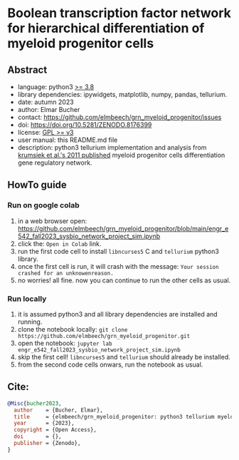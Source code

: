 # Boolean transcription factor network for hierarchical differentiation of myeloid progenitor cells

## Abstract

+ language: python3 [>= 3.8](https://devguide.python.org/versions/)
+ library dependencies: ipywidgets, matplotlib, numpy, pandas, tellurium.
+ date: autumn 2023
+ author: Elmar Bucher
+ contact: https://github.com/elmbeech/grn_myeloid_progenitor/issues
+ doi: https://doi.org/10.5281/ZENODO.8176399
+ license: [GPL >= v3](https://www.gnu.org/licenses/gpl-3.0.en.html)
+ user manual: this README.md file
+ description:
  python3 tellurium implementation and analysis from
  [krumsiek et al.'s 2011 published](https://doi.org/10.1371/journal.pone.0022649)
  myeloid progenitor cells differentiation gene regulatory network.


## HowTo guide

### Run on google colab

1. in a web browser open:
   https://github.com/elmbeech/grn_myeloid_progenitor/blob/main/engr_e542_fall2023_sysbio_network_project_sim.ipynb
1. click the: `Open in Colab` link.
1. run the first code cell to install `libncurses5` C and `tellurium` python3 library.
1. once the first cell is run, it will crash with the message: `Your session crashed for an unknowenreason.`
1. no worries! all fine. now you can continue to run the other cells as usual.


### Run locally

1. it is assumed python3 and all library dependencies are installed and running.
1. clone the notebook locally: `git clone https://github.com/elmbeech/grn_myeloid_progenitor.git`
1. open the notebook: `jupyter lab engr_e542_fall2023_sysbio_network_project_sim.ipynb`
1. skip the first cell! `libncurses5` and `tellurium` should already be installed.
1. from the second code cells onwars, run the notebook as usual.

## Cite:
```bibtex
@Misc{bucher2023,
  author    = {Bucher, Elmar},
  title     = {elmbeech/grn_myeloid_progenitor: python3 tellurium myeloid progenitor cells differentiation gene regulatory network implementation and analysis.},
  year      = {2023},
  copyright = {Open Access},
  doi       = {},
  publisher = {Zenodo},
}
```

